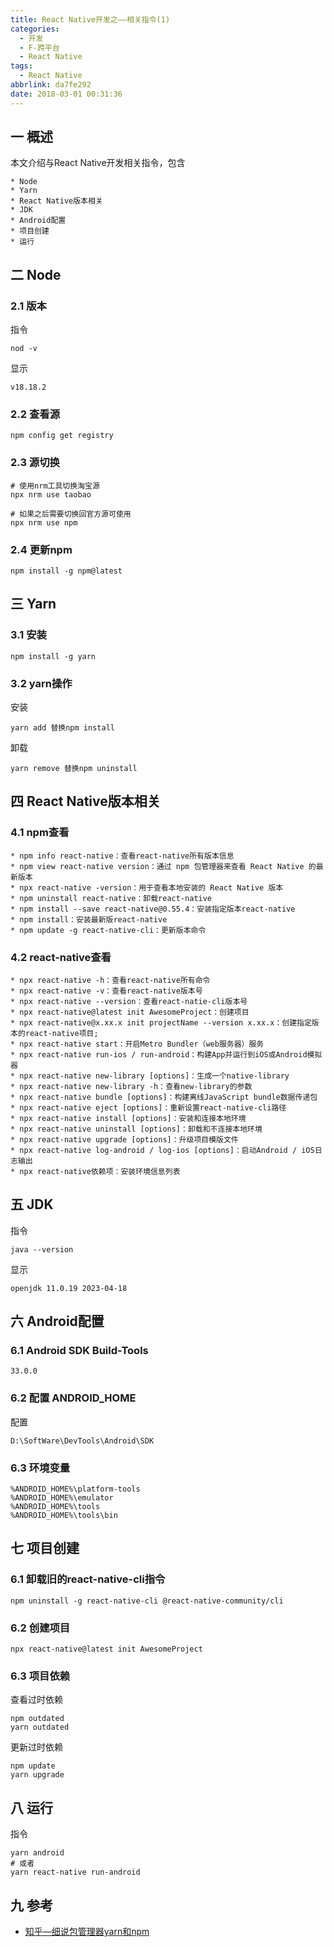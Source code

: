 ```yaml
---
title: React Native开发之——相关指令(1)
categories:
  - 开发
  - F-跨平台
  - React Native
tags:
  - React Native
abbrlink: da7fe292
date: 2018-03-01 00:31:36
---
```

## 一 概述

本文介绍与React Native开发相关指令，包含

```
* Node
* Yarn
* React Native版本相关
* JDK
* Android配置
* 项目创建
* 运行
```

<!--more-->

## 二  Node

### 2.1 版本

指令

```
nod -v
```

显示

```
v18.18.2
```

### 2.2 查看源

```
npm config get registry
```

### 2.3 源切换

```
# 使用nrm工具切换淘宝源
npx nrm use taobao

# 如果之后需要切换回官方源可使用
npx nrm use npm
```

### 2.4 更新npm

```
npm install -g npm@latest
```

## 三 Yarn

### 3.1 安装

```
npm install -g yarn
```

### 3.2 yarn操作

安装

```
yarn add 替换npm install
```

卸载

```
yarn remove 替换npm uninstall
```

## 四  React Native版本相关

### 4.1 npm查看

```
* npm info react-native：查看react-native所有版本信息
* npm view react-native version：通过 npm 包管理器来查看 React Native 的最新版本
* npx react-native -version：用于查看本地安装的 React Native 版本
* npm uninstall react-native：卸载react-native
* npm install --save react-native@0.55.4：安装指定版本react-native
* npm install：安装最新版react-native
* npm update -g react-native-cli：更新版本命令
```

### 4.2 react-native查看

```
* npx react-native -h：查看react-native所有命令
* npx react-native -v：查看react-native版本号
* npx react-native --version：查看react-natie-cli版本号
* npx react-native@latest init AwesomeProject：创建项目
* npx react-native@x.xx.x init projectName --version x.xx.x：创建指定版本的react-native项目;
* npx react-native start：开启Metro Bundler（web服务器）服务
* npx react-native run-ios / run-android：构建App并运行到iOS或Android模拟器
* npx react-native new-library [options]：生成一个native-library
* npx react-native new-library -h：查看new-library的参数
* npx react-native bundle [options]：构建离线JavaScript bundle数据传递包
* npx react-native eject [options]：重新设置react-native-cli路径
* npx react-native install [options]：安装和连接本地环境
* npx react-native uninstall [options]：卸载和不连接本地环境
* npx react-native upgrade [options]：升级项目模版文件
* npx react-native log-android / log-ios [options]：启动Android / iOS日志输出
* npx react-native依赖项：安装环境信息列表
```

## 五 JDK

指令

```
java --version
```

显示

```
openjdk 11.0.19 2023-04-18
```

## 六 Android配置

### 6.1 Android SDK Build-Tools

```
33.0.0
```

### 6.2  配置 ANDROID_HOME

配置

```
D:\SoftWare\DevTools\Android\SDK
```

### 6.3 环境变量

```
%ANDROID_HOME%\platform-tools
%ANDROID_HOME%\emulator
%ANDROID_HOME%\tools
%ANDROID_HOME%\tools\bin
```

## 七 项目创建

### 6.1 卸载旧的react-native-cli指令

```
npm uninstall -g react-native-cli @react-native-community/cli
```

### 6.2 创建项目

```
npx react-native@latest init AwesomeProject
```

### 6.3 项目依赖

查看过时依赖

```
npm outdated
yarn outdated
```

更新过时依赖

```
npm update
yarn upgrade
```

## 八 运行

指令

```
yarn android
# 或者
yarn react-native run-android
```

## 九  参考

* [知乎—细说包管理器yarn和npm](https://zhuanlan.zhihu.com/p/446995365)